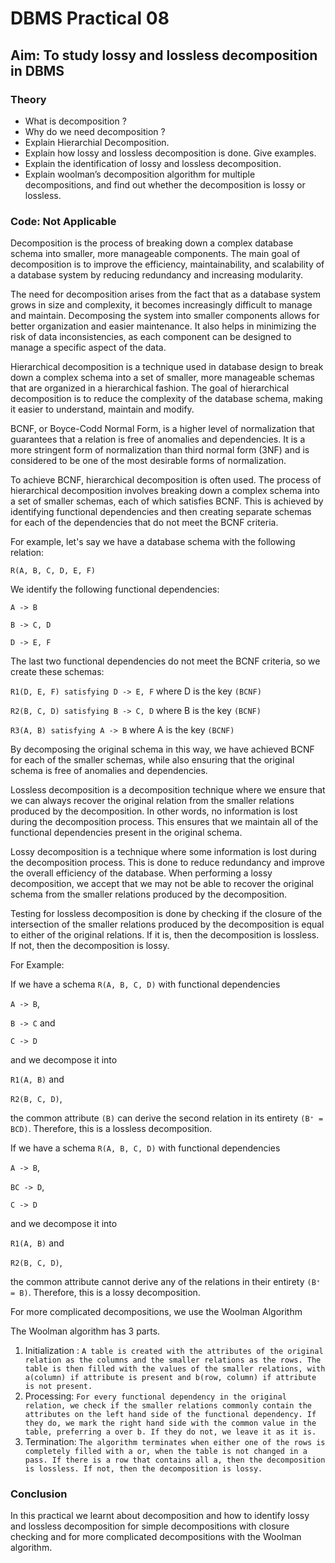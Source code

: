 # DBMS Practical 08

## Aim: To study lossy and lossless decomposition in DBMS

### Theory

- What is decomposition ?
- Why do we need decomposition ?
- Explain Hierarchial Decomposition.
- Explain how lossy and lossless decomposition is done. Give examples.
- Explain the identification of lossy and lossless decomposition.
- Explain woolman’s decomposition algorithm for multiple decompositions, and find out whether the decomposition is lossy or lossless.

### Code: Not Applicable

Decomposition is the process of breaking down a complex database schema into smaller, more manageable components. The main goal of decomposition is to improve the efficiency, maintainability, and scalability of a database system by reducing redundancy and increasing modularity.

The need for decomposition arises from the fact that as a database system grows in size and complexity, it becomes increasingly difficult to manage and maintain. Decomposing the system into smaller components allows for better organization and easier maintenance. It also helps in minimizing the risk of data inconsistencies, as each component can be designed to manage a specific aspect of the data.

Hierarchical decomposition is a technique used in database design to break down a complex schema into a set of smaller, more manageable schemas that are organized in a hierarchical fashion. The goal of hierarchical decomposition is to reduce the complexity of the database schema, making it easier to understand, maintain and modify.

BCNF, or Boyce-Codd Normal Form, is a higher level of normalization that guarantees that a relation is free of anomalies and dependencies. It is a more stringent form of normalization than third normal form (3NF) and is considered to be one of the most desirable forms of normalization.

To achieve BCNF, hierarchical decomposition is often used. The process of hierarchical decomposition involves breaking down a complex schema into a set of smaller schemas, each of which satisfies BCNF. This is achieved by identifying functional dependencies and then creating separate schemas for each of the dependencies that do not meet the BCNF criteria.

For example, let's say we have a database schema with the following relation:

`R(A, B, C, D, E, F)`

We identify the following functional dependencies:


`A -> B`

`B -> C, D`

`D -> E, F`


The last two functional dependencies do not meet the BCNF criteria, so we create these schemas:


`R1(D, E, F) satisfying D -> E, F` where D is the key `(BCNF)`

`R2(B, C, D) satisfying B -> C, D` where B is the key `(BCNF)`

`R3(A, B) satisfying A -> B` where A is the key `(BCNF)`

By decomposing the original schema in this way, we have achieved BCNF for each of the smaller schemas, while also ensuring that the original schema is free of anomalies and dependencies.

Lossless decomposition is a decomposition technique where we ensure that we can always recover the original relation from the smaller relations produced by the decomposition. In other words, no information is lost during the decomposition process. This ensures that we maintain all of the functional dependencies present in the original schema.

Lossy decomposition is a technique where some information is lost during the decomposition process. This is done to reduce redundancy and improve the overall efficiency of the database. When performing a lossy decomposition, we accept that we may not be able to recover the original schema from the smaller relations produced by the decomposition.

Testing for lossless decomposition is done by checking if the closure of the intersection of the smaller relations produced by the decomposition is equal to either of the original relations. If it is, then the decomposition is lossless. If not, then the decomposition is lossy.

For Example:

If we have a schema `R(A, B, C, D)` with functional dependencies 

`A -> B`, 

`B -> C` and 

`C -> D` 

and we decompose it into 

`R1(A, B)` and 

`R2(B, C, D)`, 

the common attribute `(B)` can derive the second relation in its entirety `(B⁺ = BCD)`. Therefore, this is a lossless decomposition.

If we have a schema 
`R(A, B, C, D)` with functional dependencies 

`A -> B`, 

`BC -> D`, 

`C -> D` 

and we decompose it into 

`R1(A, B)` and 

`R2(B, C, D)`, 

the common attribute cannot derive any of the relations in their entirety `(B⁺ = B)`. Therefore, this is a lossy decomposition.

For more complicated decompositions, we use the Woolman Algorithm

The Woolman algorithm has 3 parts.

1. Initialization : `A table is created with the attributes of the original relation as the columns and the smaller relations as the rows. The table is then filled with the values of the smaller relations, with a(column) if attribute is present and b(row, column) if attribute is not present.`
2. Processing: `For every functional dependency in the original relation, we check if the smaller relations commonly contain the attributes on the left hand side of the functional dependency. If they do, we mark the right hand side with the common value in the table, preferring a over b. If they do not, we leave it as it is.`
3. Termination: `The algorithm terminates when either one of the rows is completely filled with a or, when the table is not changed in a pass. If there is a row that contains all a, then the decomposition is lossless. If not, then the decomposition is lossy.`

### Conclusion

In this practical we learnt about decomposition and how to identify lossy and lossless decomposition for simple decompositions with closure checking and for more complicated decompositions with the Woolman algorithm.